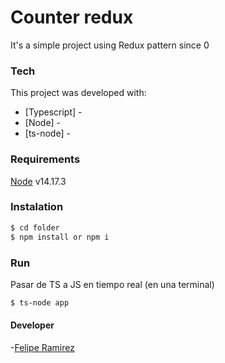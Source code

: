 # Counter redux
It's a simple project using Redux pattern since 0
 
### Tech

This project was developed with:

* [Typescript] - 
* [Node] -
* [ts-node] -


### Requirements
[Node](https://nodejs.org/) v14.17.3

### Instalation

```sh
$ cd folder
$ npm install or npm i
```

### Run
Pasar de TS a JS en tiempo real (en una terminal)
```sh
$ ts-node app
```

#### Developer 
-[Felipe Ramirez](https://mrinternauta.com)
